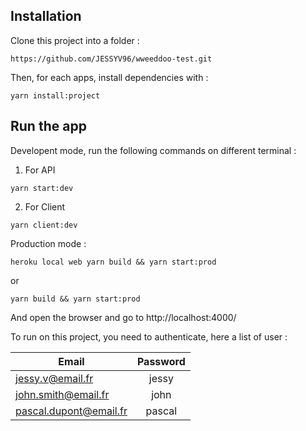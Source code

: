 ## Installation

Clone this project into a folder :

```
https://github.com/JESSYV96/wweeddoo-test.git
```

Then, for each apps, install dependencies with :

```
yarn install:project
```

## Run the app 
Developent mode, run the following commands on different terminal :

1) For API
```
yarn start:dev 
```
2) For Client

```
yarn client:dev
```

Production mode :

```
heroku local web yarn build && yarn start:prod
```
or 

```
yarn build && yarn start:prod
```

And open the browser and go to http://localhost:4000/


To run on this project, you need to authenticate, here a list of user :


| Email                  | Password |
| ---------------------- | :------: |
| jessy.v@email.fr       |  jessy   |
| john.smith@email.fr    |   john   |
| pascal.dupont@email.fr |  pascal  |
